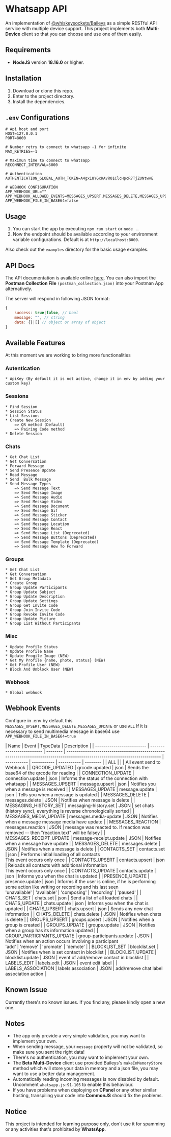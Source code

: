 # Whatsapp API

An implementation of [@whiskeysockets/Baileys](https://github.com/whiskeysockets/Baileys) as a simple RESTful API service with multiple device support. This project implements both **Multi-Device** client so that you can choose and use one of them easily.

## Requirements

- **NodeJS** version **18.16.0** or higher.

## Installation

1. Download or clone this repo.
2. Enter to the project directory.
3. Install the dependencies.

## `.env` Configurations

```env
# Api host and port
HOST=127.0.0.1
PORT=8000

# Number retry to connect to whatsapp -1 for infinite
MAX_RETRIES=-1

# Maximun time to connect to whatsapp
RECONNECT_INTERVAL=5000

# Authentication
AUTHENTICATION_GLOBAL_AUTH_TOKEN=A4gx18YGxKAvR01ClcHpcR7TjZUNtwvE

# WEBHOOK CONFIGURATION
APP_WEBHOOK_URL=""
APP_WEBHOOK_ALLOWED_EVENTS=MESSAGES_UPSERT,MESSAGES_DELETE,MESSAGES_UPDATE
APP_WEBHOOK_FILE_IN_BASE64=false

```

## Usage

1. You can start the app by executing `npm run start` or `node .`.
2. Now the endpoint should be available according to your environment variable configurations. Default is at `http://localhost:8000`.

Also check out the `examples` directory for the basic usage examples.

## API Docs

The API documentation is available online [here](https://documenter.getpostman.com/view/9471522/2s8YehTwHJ). You can also import the **Postman Collection File** `(postman_collection.json)` into your Postman App alternatively.

The server will respond in following JSON format:

```javascript
{
    success: true|false, // bool
    message: "", // string
    data: {}|[] // object or array of object
}
```

## Available Features

At this moment we are working to bring more functionalities

### Autentication

    * ApiKey (By default it is not active, change it in env by adding your custom key)

### Sessions

    * Find Session
    * Session Status
    * List Sessions
    * Create New Session
        => QR method (Default)
        => Pairing Code method
    * Delete Session

### Chats

    * Get Chat List
    * Get Conversation
    * Forward Message
    * Send Presence Update
    * Read Message
    * Send  Bulk Message
    * Send Message Types
        => Send Message Text
        => Send Message Image
        => Send Message Audio
        => Send Message Video
        => Send Message Document
        => Send Message Gif
        => Send Message Sticker
        => Send Message Contact
        => Send Message Location
        => Send Message React
        => Send Message List (Deprecated)
        => Send Message Buttons (Deprecated)
        => Send Message Template (Deprecated)
        => Send Message How To Forward

### Groups

    * Get Chat List
    * Get Conversation
    * Get Group Metadata
    * Create Group
    * Group Update Participants
    * Group Update Subject
    * Group Update Description
    * Group Update Settings
    * Group Get Invite Code
    * Group Join Invite Code
    * Group Revoke Invite Code
    * Group Update Picture
    * Group List Without Participants

### Misc

    * Update Profile Status
    * Update Profile Name
    * Update Progile Image (NEW)
    * Get My Profile {name, phote, status} (NEW)
    * Get Profile User (NEW)
    * Block And Unblock User (NEW)

### Webhook

    * Global webhook

## Webhook Events

Configure in .env by default this `MESSAGES_UPSERT,MESSAGES_DELETE,MESSAGES_UPDATE` or use `ALL`
If it is necessary to send multimedia message in base64 use `APP_WEBHOOK_FILE_IN_BASE64=true`

| Name                      | Event                     | TypeData | Description                                                                                                                  |
| ------------------------- | ------------------------- | -------- | ---------------------------------------------------------------------------------------------------------------------------- | ----------- | ----------- | ----------- | -------- |
| ALL                       |                           |          | All event send to Webhook                                                                                                    |
| QRCODE_UPDATED            | qrcode.updated            | json     | Sends the base64 of the qrcode for reading                                                                                   |
| CONNECTION_UPDATE         | connection.update         | json     | Informs the status of the connection with whatsapp                                                                           |
| MESSAGES_UPSERT           | message.upsert            | json     | Notifies you when a message is received                                                                                      |
| MESSAGES_UPDATE           | message.update            | json     | Tells you when a message is updated                                                                                          |
| MESSAGES_DELETE           | messages.delete           | JSON     | Notifies when message is delete                                                                                              |
| MESSAGING_HISTORY_SET     | messaging-history.set     | JSON     | set chats (history sync), everything is reverse chronologically sorted                                                       |
| MESSAGES_MEDIA_UPDATE     | messages.media-update     | JSON     | Notifies when a message message media have update                                                                            |
| MESSAGES_REACTION         | messages.reaction         | JSON     | message was reacted to. If reaction was removed -- then "reaction.text" will be falsey                                       |
| MESSAGES_RECEIPT_UPDATE   | message-receipt.update    | JSON     | Notifies when a message have update                                                                                          |
| MESSAGES_DELETE           | messages.delete           | JSON     | Notifies when a message is delete                                                                                            |
| CONTACTS_SET              | contacts.set              | json     | Performs initial loading of all contacts</br>This event occurs only once                                                     |
| CONTACTS_UPSERT           | contacts.upsert           | json     | Reloads all contacts with additional information</br>This event occurs only once                                             |
| CONTACTS_UPDATE           | contacts.update           | json     | Informs you when the chat is updated                                                                                         |
| PRESENCE_UPDATE           | presence.update           | json     | Informs if the user is online, if he is performing some action like writing or recording and his last seen</br>'unavailable' | 'available' | 'composing' | 'recording' | 'paused' |
| CHATS_SET                 | chats.set                 | json     | Send a list of all loaded chats                                                                                              |
| CHATS_UPDATE              | chats.update              | json     | Informs you when the chat is updated                                                                                         |
| CHATS_UPSERT              | chats.upsert              | json     | Sends any new chat information                                                                                               |
| CHATS_DELETE              | chats.delete              | JSON     | Notifies when chats is delete                                                                                                |
| GROUPS_UPSERT             | groups.upsert             | JSON     | Notifies when a group is created                                                                                             |
| GROUPS_UPDATE             | groups.update             | JSON     | Notifies when a group has its information updated                                                                            |
| GROUP_PARTICIPANTS_UPDATE | group-participants.update | JSON     | Notifies when an action occurs involving a participant</br>'add'                                                             | 'remove'    | 'promote'   | 'demote'    |
| BLOCKLIST_SET             | blocklist.set             | JSON     | Notifies when is set contact in blocklist                                                                                    |
| BLOCKLIST_UPDATE          | blocklist.update          | JSON     | event of add/remove contact in blocklist                                                                                     |
| LABELS_EDIT               | labels.edit               | JSON     | event edit label                                                                                                             |
| LABELS_ASSOCIATION        | labels.association        | JSON     | add/remove chat label association action                                                                                     |

## Known Issue

Currently there's no known issues. If you find any, please kindly open a new one.

## Notes

- The app only provide a very simple validation, you may want to implement your own.
- When sending message, your `message` property will not be validated, so make sure you sent the right data!
- There's no authentication, you may want to implement your own.
- The **Beta Multi-Device** client use provided Baileys's `makeInMemoryStore` method which will store your data in memory and a json file, you may want to use a better data management.
- Automatically reading incoming messages is now disabled by default. Uncomment `whatsapp.js:91-105` to enable this behaviour.
- If you have problems when deploying on **CPanel** or any other similar hosting, transpiling your code into **CommonJS** should fix the problems.

## Notice

This project is intended for learning purpose only, don't use it for spamming or any activities that's prohibited by **WhatsApp**.
